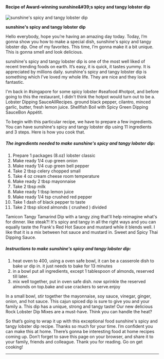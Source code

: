             

#### Recipe of Award-winning sunshine&amp;#39;s spicy and tangy lobster dip

![sunshine's spicy and tangy lobster dip](https://img-global.cpcdn.com/recipes/4565840753065984/751x532cq70/sunshines-spicy-and-tangy-lobster-dip-recipe-main-photo.jpg)

**sunshine's spicy and tangy lobster dip**

Hello everybody, hope you’re having an amazing day today. Today, I’m gonna show you how to make a special dish, sunshine's spicy and tangy lobster dip. One of my favorites. This time, I’m gonna make it a bit unique. This is gonna smell and look delicious.

sunshine's spicy and tangy lobster dip is one of the most well liked of recent trending foods on earth. It’s easy, it is quick, it tastes yummy. It is appreciated by millions daily. sunshine's spicy and tangy lobster dip is something which I’ve loved my whole life. They are nice and they look fantastic.

I'm back in #singapore for some spicy lobster #seafood #hotpot, and before going to this the restaurant, I didn't think the hotpot would turn out to be a. Lobster Dipping SauceAllRecipes. ground black pepper, cilantro, minced garlic, butter, fresh lemon juice. Shellfish Boil with Spicy Green Dipping SauceBon Appétit.

To begin with this particular recipe, we have to prepare a few ingredients. You can have sunshine's spicy and tangy lobster dip using 11 ingredients and 3 steps. Here is how you cook that.

##### The ingredients needed to make sunshine's spicy and tangy lobster dip:

1.  Prepare 1 packages (8.oz) lobster classic
2.  Make ready 1/4 cup green onion
3.  Make ready 1/4 cup green bell pepper
4.  Take 2 tbsp celery chopped small
5.  Take 4 oz cream cheese room temperature
6.  Make ready 2 tbsp mayonnaise
7.  Take 2 tbsp milk
8.  Make ready 1 tbsp lemon juice
9.  Make ready 1/4 tsp crushed red pepper
10.  Take 1 dash of black pepper to taste
11.  Take 2 tbsp sliced almonds ( crushed ) divided

Tamicon Tangy Tamarind Dip with a tangy zing that'll help reimagine what's for dinner. like steak?! It's spicy and tangy in all the right ways and you can equally taste the Frank's Red Hot Sauce and mustard while it blends well. I like that it is a mix between hot sauce and mustard in. Sweet and Spicy Thai Dipping Sauce.

##### Instructions to make sunshine's spicy and tangy lobster dip:

1.  heat oven to 400, using a oven safe bowl, it can be a casserole dish to bake ur dip in. it just needs to bake for 13 minutes
2.  in a bowl put all ingredients, except 1 tablespoon of almonds, reserved till later.
3.  mix well together, put in oven safe dish. now sprinkle the reserved almonds on top.bake and use crackers to serve.enjoy

In a small bowl, stir together the mayonnaise, soy sauce, vinegar, ginger, onion, and hot sauce. This cajun spiced dip is sure to give you and your family a. This dip has a unique, strong and tangy taste! Our new delicious Rock Lobster Dip Mixes are a must-have. Think you can handle the heat?

So that’s going to wrap it up with this exceptional food sunshine's spicy and tangy lobster dip recipe. Thanks so much for your time. I’m confident you can make this at home. There’s gonna be interesting food at home recipes coming up. Don’t forget to save this page on your browser, and share it to your family, friends and colleague. Thank you for reading. Go on get cooking!

* * *